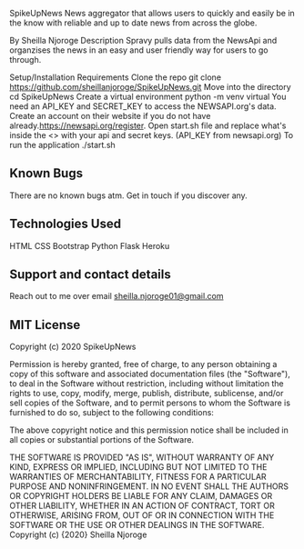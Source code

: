 SpikeUpNews
News aggregator that allows users to quickly and easily be in the know with reliable and up to date news from across the globe.

By Sheilla Njoroge
Description
Spravy pulls data from the NewsApi and organzises the news in an easy and user friendly way for users to go through.

Setup/Installation Requirements
Clone the repo git clone https://github.com/sheillanjoroge/SpikeUpNews.git
Move into the directory cd SpikeUpNews
Create a virtual environment python -m venv virtual
You need an API_KEY and SECRET_KEY to access the NEWSAPI.org's data. Create an account on their website if you do not have already.https://newsapi.org/register.
Open start.sh file and replace what's inside the <> with your api and secret keys. (API_KEY from newsapi.org)
To run the application ./start.sh
## Known Bugs
There are no known bugs atm. Get in touch if you discover any.

## Technologies Used
HTML
CSS
Bootstrap
Python
Flask
Heroku

## Support and contact details
Reach out to me over email sheilla.njoroge01@gmail.com

## MIT License
Copyright (c) 2020 SpikeUpNews

Permission is hereby granted, free of charge, to any person obtaining a copy of this software and associated documentation files (the "Software"), to deal in the Software without restriction, including without limitation the rights to use, copy, modify, merge, publish, distribute, sublicense, and/or sell copies of the Software, and to permit persons to whom the Software is furnished to do so, subject to the following conditions:

The above copyright notice and this permission notice shall be included in all copies or substantial portions of the Software.

THE SOFTWARE IS PROVIDED "AS IS", WITHOUT WARRANTY OF ANY KIND, EXPRESS OR IMPLIED, INCLUDING BUT NOT LIMITED TO THE WARRANTIES OF MERCHANTABILITY, FITNESS FOR A PARTICULAR PURPOSE AND NONINFRINGEMENT. IN NO EVENT SHALL THE AUTHORS OR COPYRIGHT HOLDERS BE LIABLE FOR ANY CLAIM, DAMAGES OR OTHER LIABILITY, WHETHER IN AN ACTION OF CONTRACT, TORT OR OTHERWISE, ARISING FROM, OUT OF OR IN CONNECTION WITH THE SOFTWARE OR THE USE OR OTHER DEALINGS IN THE SOFTWARE. Copyright (c) {2020} Sheilla Njoroge